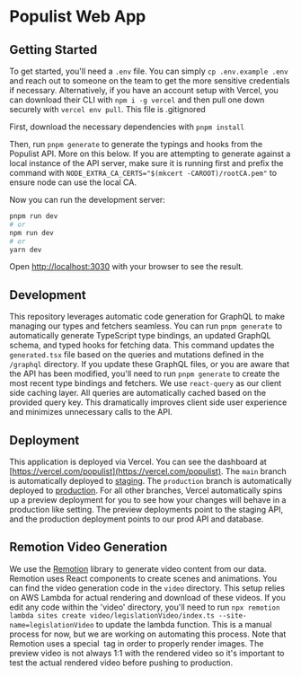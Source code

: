 # Populist Web App

## Getting Started

To get started, you'll need a `.env` file. You can simply `cp .env.example .env` and reach out to someone on the team to get the more sensitive credentials if necessary. Alternatively, if you have an account setup with Vercel, you can download their CLI with `npm i -g vercel` and then pull one down securely with `vercel env pull`. This file is .gitignored

First, download the necessary dependencies with `pnpm install`

Then, run `pnpm generate` to generate the typings and hooks from the Populist API. More on this below. If you are attempting to generate against a local instance of the API server, make sure it is running first and prefix the command with `NODE_EXTRA_CA_CERTS="$(mkcert -CAROOT)/rootCA.pem"` to ensure node can use the local CA.

Now you can run the development server:

```bash
pnpm run dev
# or
npm run dev
# or
yarn dev
```

Open [http://localhost:3030](http://localhost:3030) with your browser to see the result.

## Development

This repository leverages automatic code generation for GraphQL to make managing our types and fetchers seamless. You can run `pnpm generate` to automatically generate TypeScript type bindings, an updated GraphQL schema, and typed hooks for fetching data. This command updates the `generated.tsx` file based on the queries and mutations defined in the `/graphql` directory. If you update these GraphQL files, or you are aware that the API has been modified, you'll need to run `pnpm generate` to create the most recent type bindings and fetchers. We use `react-query` as our client side caching layer. All queries are automatically cached based on the provided query key. This dramatically improves client side user experience and minimizes unnecessary calls to the API.

## Deployment

This application is deployed via Vercel. You can see the dashboard at [https://vercel.com/populist](https://vercel.com/populist).
The `main` branch is automatically deployed to [staging](staging.populist.us). The `production` branch is automatically deployed to [production](populist.us). For all other branches, Vercel automatically spins up a preview deployment for you to see how your changes will behave in a production like setting. The preview deployments point to the staging API, and the production deployment points to our prod API and database.

## Remotion Video Generation

We use the [Remotion](https://www.remotion.dev/) library to generate video content from our data. Remotion uses React components to create scenes and animations. You can find the video generation code in the `video` directory. This setup relies on AWS Lambda for actual rendering and download of these videos. If you edit any code within the 'video' directory, you'll need to run `npx remotion lambda sites create video/legislationVideo/index.ts --site-name=legislationVideo` to update the lambda function. This is a manual process for now, but we are working on automating this process. Note that Remotion uses a special <Img /> tag in order to properly render images. The preview video is not always 1:1 with the rendered video so it's important to test the actual rendered video before pushing to production.
